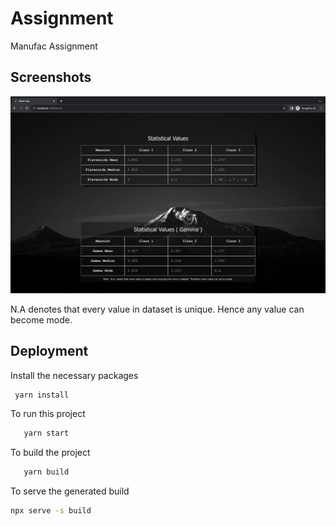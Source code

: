 
# Assignment

Manufac Assignment



## Screenshots

![App Screenshot](./src/screenshots/Screenshot.png)

N.A denotes that every value in dataset is unique. Hence any value can become mode.


## Deployment

Install the necessary packages

```bash
 yarn install
```

To run this project

```bash
   yarn start

```

To build the project

```bash
   yarn build
```

To serve the generated build

```bash
npx serve -s build
```
